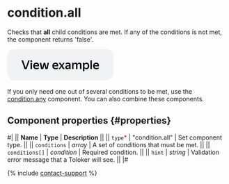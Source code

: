# condition.all

Checks that **all** child conditions are met. If any of the conditions is not met, the component returns 'false'.

[![View example in the sandbox](../_images/buttons/view-example.svg)](https://ya.cc/t/oG54z4RK3vwCUQ)

If you only need one out of several conditions to be met, use the [condition.any](condition.any.md) component. You can also combine these components.

## Component properties {#properties}

#|
|| **Name** | **Type** | **Description** ||
|| `type`<span style="color: red">\*</span> | "condition.all" | Set component type. ||
|| `conditions` | _array_ | A set of conditions that must be met. ||
|| `conditions[]` | _condition_ | Required condition. ||
|| `hint` | _string_ | Validation error message that a Toloker will see. ||
|#

{% include [contact-support](../_includes/contact-support.md) %}
